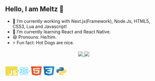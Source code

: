 ## Hello, I am Meltz 👋


- 🔭 I’m currently working with Next.js(Framework), Node.Js, HTML5, CSS3, Lua and Javascript!
- 🌱 I’m currently learning React and React Native.
- 😄 Pronouns: He/him.
- ⚡ Fun fact: Hot Dogs are nice.
  
<div align="center">
  <a href="https://github.com/meltzdev">
  <img height="180em" src="https://github-readme-stats.vercel.app/api?username=meltzdev&show_icons=true&theme=dracula&include_all_commits=true&count_private=true"/>
  <img height="180em" src="https://github-readme-stats.vercel.app/api/top-langs/?username=meltzdev&layout=compact&langs_count=7&theme=dracula"/>
</div>
  
##
  
<div style="display: flex; align: center"><br>
  <img align="center" alt="Rafa-Js" height="30" width="40" src="https://raw.githubusercontent.com/devicons/devicon/master/icons/javascript/javascript-plain.svg">
  <img align="center" alt="Rafa-React" height="30" width="40" src="https://raw.githubusercontent.com/devicons/devicon/master/icons/react/react-original.svg">
  <img align="center" alt="Rafa-HTML" height="30" width="40" src="https://raw.githubusercontent.com/devicons/devicon/master/icons/html5/html5-original.svg">
  <img align="center" alt="Rafa-CSS" height="30" width="40" src="https://raw.githubusercontent.com/devicons/devicon/master/icons/css3/css3-original.svg">
  <img align="center" alt="Rafa-Python" height="30" width="40" src="https://raw.githubusercontent.com/devicons/devicon/master/icons/python/python-original.svg">
</div>
  
